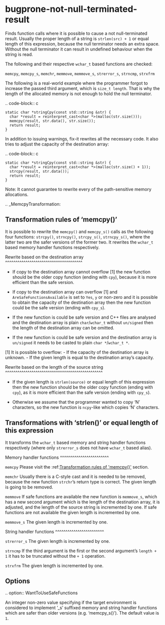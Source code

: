 bugprone-not-null-terminated-result
===================================

Finds function calls where it is possible to cause a not null-terminated
result. Usually the proper length of a string is `strlen(src) + 1` or
equal length of this expression, because the null terminator needs an
extra space. Without the null terminator it can result in undefined
behaviour when the string is read.

The following and their respective `wchar_t` based functions are
checked:

`memcpy`, `memcpy_s`, `memchr`, `memmove`, `memmove_s`, `strerror_s`,
`strncmp`, `strxfrm`

The following is a real-world example where the programmer forgot to
increase the passed third argument, which is `size_t length`. That is
why the length of the allocated memory is not enough to hold the null
terminator.

.. code-block:: c

    static char *stringCpy(const std::string &str) {
      char *result = reinterpret_cast<char *>(malloc(str.size()));
      memcpy(result, str.data(), str.size());
      return result;
    }

In addition to issuing warnings, fix-it rewrites all the necessary code.
It also tries to adjust the capacity of the destination array:

.. code-block:: c

    static char *stringCpy(const std::string &str) {
      char *result = reinterpret_cast<char *>(malloc(str.size() + 1));
      strcpy(result, str.data());
      return result;
    }

Note: It cannot guarantee to rewrite every of the path-sensitive memory
allocations.

.. \_MemcpyTransformation:

Transformation rules of ‘memcpy()’
----------------------------------

It is possible to rewrite the `memcpy()` and `memcpy_s()` calls as the
following four functions: `strcpy()`, `strncpy()`, `strcpy_s()`,
`strncpy_s()`, where the latter two are the safer versions of the former
two. It rewrites the `wchar_t` based memory handler functions
respectively.

Rewrite based on the destination array
^^^^^^^^^^^^^^^^^^^^^^^^^^^^^^^^^^^^^^

-   If copy to the destination array cannot overflow \[1\] the new
    function should be the older copy function (ending with `cpy`),
    because it is more efficient than the safe version.

-   If copy to the destination array can overflow \[1\] and
    `AreSafeFunctionsAvailable` is set to `Yes`, `y` or non-zero and it
    is possible to obtain the capacity of the destination array then the
    new function could be the safe version (ending with `cpy_s`).

-   If the new function is could be safe version and C++ files are
    analysed and the destination array is plain `char`/`wchar_t` without
    `un/signed` then the length of the destination array can be omitted.

-   If the new function is could be safe version and the destination
    array is `un/signed` it needs to be casted to plain
    `char *`/`wchar_t *`.

\[1\] It is possible to overflow: - If the capacity of the destination
array is unknown. - If the given length is equal to the destination
array’s capacity.

Rewrite based on the length of the source string
^^^^^^^^^^^^^^^^^^^^^^^^^^^^^^^^^^^^^^^^^^^^^^^^

-   If the given length is `strlen(source)` or equal length of this
    expression then the new function should be the older copy function
    (ending with `cpy`), as it is more efficient than the safe version
    (ending with `cpy_s`).

-   Otherwise we assume that the programmer wanted to copy ‘N’
    characters, so the new function is `ncpy`-like which copies ‘N’
    characters.

Transformations with ‘strlen()’ or equal length of this expression
------------------------------------------------------------------

It transforms the `wchar_t` based memory and string handler functions
respectively (where only `strerror_s` does not have `wchar_t` based
alias).

Memory handler functions ^^^^^^^^^^^^^^^^^^^^^^^^

`memcpy` Please visit the
:ref:[Transformation rules of 'memcpy()'](https://clang.llvm.org/extra/clang-tidy/checks/MemcpyTransformation) section.

`memchr` Usually there is a C-style cast and it is needed to be removed,
because the new function `strchr`’s return type is correct. The given
length is going to be removed.

`memmove` If safe functions are available the new function is
`memmove_s`, which has a new second argument which is the length of the
destination array, it is adjusted, and the length of the source string
is incremented by one. If safe functions are not available the given
length is incremented by one.

`memmove_s` The given length is incremented by one.

String handler functions ^^^^^^^^^^^^^^^^^^^^^^^^

`strerror_s` The given length is incremented by one.

`strncmp` If the third argument is the first or the second argument’s
`length + 1` it has to be truncated without the `+ 1` operation.

`strxfrm` The given length is incremented by one.

Options
-------

.. option:: WantToUseSafeFunctions

An integer non-zero value specifying if the target environment is
considered to implement ’\_s’ suffixed memory and string handler
functions which are safer than older versions (e.g. ‘memcpy\_s()’). The
default value is `1`.
